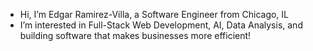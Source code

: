 - Hi, I’m Edgar Ramirez-Villa, a Software Engineer from Chicago, IL
- I’m interested in Full-Stack Web Development, AI, Data Analysis, and building software that makes businesses more efficient!
